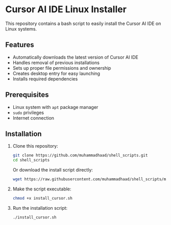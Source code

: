 # Cursor AI IDE Linux Installer

This repository contains a bash script to easily install the Cursor AI IDE on Linux systems.

## Features

- Automatically downloads the latest version of Cursor AI IDE
- Handles removal of previous installations
- Sets up proper file permissions and ownership
- Creates desktop entry for easy launching
- Installs required dependencies

## Prerequisites

- Linux system with `apt` package manager
- `sudo` privileges
- Internet connection

## Installation

1. Clone this repository:
   ```bash
   git clone https://github.com/muhammadhaad/shell_scripts.git
   cd shell_scripts
   ```
   
   Or download the install script directly:
   ```bash
   wget https://raw.githubusercontent.com/muhammadhaad/shell_scripts/main/install_cursor.sh
   ```

2. Make the script executable:
   ```bash
   chmod +x install_cursor.sh
   ```

3. Run the installation script:
   ```bash
   ./install_cursor.sh
   ```